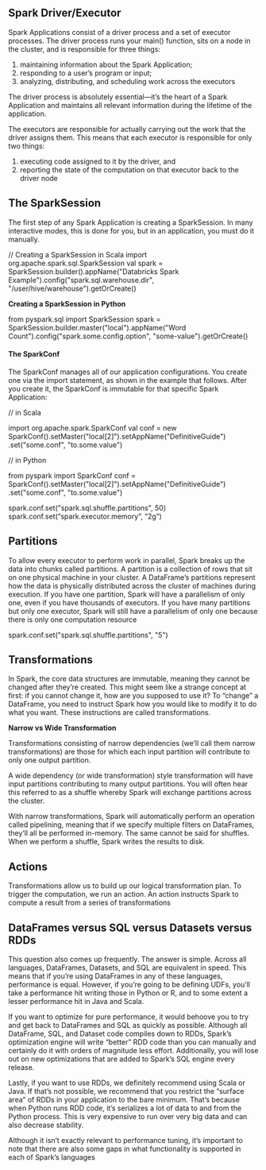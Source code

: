 ## Spark Driver/Executor

Spark Applications consist of a driver process and a set of executor processes. The driver process runs your main() function, sits on a node in the cluster, and is responsible for three things: 
1. maintaining information about the Spark Application; 
2. responding to a user’s program or input; 
3. analyzing, distributing, and scheduling work across the executors 

The driver process is absolutely essential—it’s the heart of a Spark Application and maintains all relevant information during the lifetime of the application.

The executors are responsible for actually carrying out the work that the driver assigns them. This means that each executor is responsible for only two things: 
1. executing code assigned to it by the driver, and 
2. reporting the state of the computation on that executor back to the driver node

## The SparkSession

The first step of any Spark Application is creating a SparkSession. In many interactive modes, this is done for you, but in an application, you must do it manually.

// Creating a SparkSession in Scala
import org.apache.spark.sql.SparkSession
val spark = SparkSession.builder().appName("Databricks Spark Example").config("spark.sql.warehouse.dir", "/user/hive/warehouse").getOrCreate()

**Creating a SparkSession in Python**

from pyspark.sql import SparkSession
spark = SparkSession.builder.master("local").appName("Word Count")\.config("spark.some.config.option", "some-value")\.getOrCreate()



#### The SparkConf

The SparkConf manages all of our application configurations. You create one via the import
statement, as shown in the example that follows. After you create it, the SparkConf is immutable for that specific Spark Application:

// in Scala

import org.apache.spark.SparkConf
val conf = new SparkConf().setMaster("local[2]").setAppName("DefinitiveGuide")
.set("some.conf", "to.some.value")

// in Python

from pyspark import SparkConf
conf = SparkConf().setMaster("local[2]").setAppName("DefinitiveGuide")\
.set("some.conf", "to.some.value")

spark.conf.set("spark.sql.shuffle.partitions", 50)
spark.conf.set(“spark.executor.memory”, “2g”)



## Partitions

To allow every executor to perform work in parallel, Spark breaks up the data into chunks called
partitions. A partition is a collection of rows that sit on one physical machine in your cluster. A
DataFrame’s partitions represent how the data is physically distributed across the cluster of machines during execution. If you have one partition, Spark will have a parallelism of only one, even if you have thousands of executors. If you have many partitions but only one executor, Spark will still have a parallelism of only one because there is only one computation resource

spark.conf.set("spark.sql.shuffle.partitions", "5")


## Transformations

In Spark, the core data structures are immutable, meaning they cannot be changed after they’re
created. This might seem like a strange concept at first: if you cannot change it, how are you supposed to use it? To “change” a DataFrame, you need to instruct Spark how you would like to modify it to do what you want. These instructions are called transformations.

**Narrow vs Wide Transformation**

Transformations consisting of narrow dependencies (we’ll call them narrow transformations) are
those for which each input partition will contribute to only one output partition. 

A wide dependency (or wide transformation) style transformation will have input partitions
contributing to many output partitions. You will often hear this referred to as a shuffle whereby Spark will exchange partitions across the cluster. 

With narrow transformations, Spark will automatically perform an operation called pipelining, meaning that if we specify multiple filters on DataFrames, they’ll all be performed in-memory. The same cannot be said for shuffles. When we perform a shuffle, Spark writes the results to disk.

## Actions

Transformations allow us to build up our logical transformation plan. To trigger the computation, we run an action. An action instructs Spark to compute a result from a series of transformations


## DataFrames versus SQL versus Datasets versus RDDs

This question also comes up frequently. The answer is simple. Across all languages, DataFrames, Datasets, and SQL are equivalent in speed. This means that if you’re using DataFrames in any of these languages, performance is equal. However, if you’re going to be defining UDFs, you’ll take a performance hit writing those in Python or R, and to some extent a lesser performance hit in Java and Scala. 

If you want to optimize for pure performance, it would behoove you to try and get back to
DataFrames and SQL as quickly as possible. Although all DataFrame, SQL, and Dataset code
compiles down to RDDs, Spark’s optimization engine will write “better” RDD code than you can
manually and certainly do it with orders of magnitude less effort. 
Additionally, you will lose out on new optimizations that are added to Spark’s SQL engine every release.

Lastly, if you want to use RDDs, we definitely recommend using Scala or Java. If that’s not possible, we recommend that you restrict the “surface area” of RDDs in your application to the bare minimum. That’s because when Python runs RDD code, it’s serializes a lot of data to and from the Python process. This is very expensive to run over very big data and can also decrease stability.

Although it isn’t exactly relevant to performance tuning, it’s important to note that there are also some gaps in what functionality is supported in each of Spark’s languages



